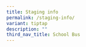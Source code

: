 ```yaml
---
title: Staging info
permalink: /staging-info/
variant: tiptap
description: ""
third_nav_title: School Bus
---
```

